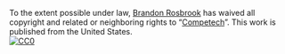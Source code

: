 
To the extent possible under law,
[Brandon Rosbrook](https://github.com/techwwwyzzerd)
has waived all copyright and related or neighboring rights to
&ldquo;[Competech](https://github.com/techwwwyzzerd/competech-web)&rdquo;.
This work is published from the United States.
<br/>
[![CC0](https://i.creativecommons.org/p/zero/1.0/88x31.png)](https://creativecommons.org/publicdomain/zero/1.0/)
